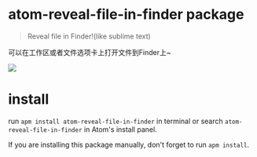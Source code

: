 # atom-reveal-file-in-finder package
> Reveal file in Finder!(like sublime text)

可以在工作区或者文件选项卡上打开文件到Finder上~

![](https://raw.githubusercontent.com/lixinliang/atom-reveal-file-in-finder/master/intro.png)

# install

run `apm install atom-reveal-file-in-finder` in terminal or search `atom-reveal-file-in-finder` in Atom's install panel.

If you are installing this package manually, don't forget to run `apm install`.
